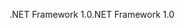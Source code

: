 <span data-ttu-id="8e01c-101">.NET Framework 1.0</span><span class="sxs-lookup"><span data-stu-id="8e01c-101">.NET Framework 1.0</span></span>